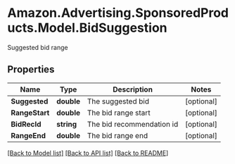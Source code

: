 # Amazon.Advertising.SponsoredProducts.Model.BidSuggestion
Suggested bid range

## Properties

Name | Type | Description | Notes
------------ | ------------- | ------------- | -------------
**Suggested** | **double** | The suggested bid | [optional] 
**RangeStart** | **double** | The bid range start | [optional] 
**BidRecId** | **string** | The bid recommendation id | [optional] 
**RangeEnd** | **double** | The bid range end | [optional] 

[[Back to Model list]](../README.md#documentation-for-models) [[Back to API list]](../README.md#documentation-for-api-endpoints) [[Back to README]](../README.md)

